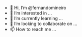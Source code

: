 - 👋 Hi, I’m @fernandomineiro
- 👀 I’m interested in ...
- 🌱 I’m currently learning ...
- 💞️ I’m looking to collaborate on ...
- 📫 How to reach me ...

<!---
fernandomineiro/fernandomineiro is a ✨ special ✨ repository because its `README.md` (this file) appears on your GitHub profile.
You can click the Preview link to take a look at your changes.
--->
